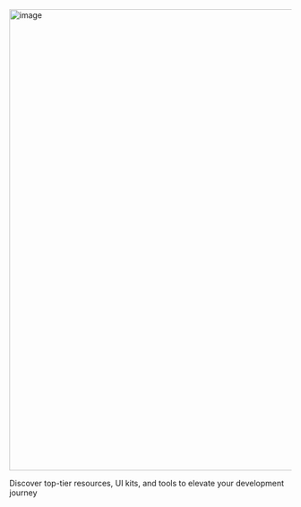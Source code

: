<img width="1412" height="824" alt="image" src="https://github.com/user-attachments/assets/2edf053c-14c2-47c3-8a14-68d13e4d1dd5" />

Discover top-tier resources, UI kits, and tools to elevate your development journey
